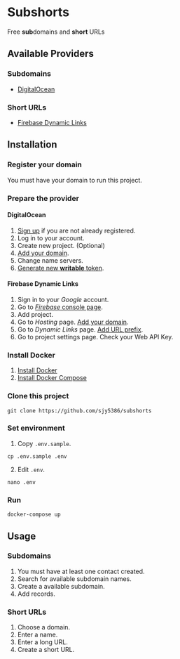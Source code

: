 # Subshorts

Free **sub**domains and **short** URLs

## Available Providers

### Subdomains

* [DigitalOcean](https://docs.digitalocean.com/products/networking/dns/)

### Short URLs

* [Firebase Dynamic Links](https://firebase.google.com/products/dynamic-links)

## Installation

### Register your domain

You must have your domain to run this project.

### Prepare the provider

#### DigitalOcean

1. [Sign up](https://m.do.co/c/d31ac39bdd48) if you are not already registered.
2. Log in to your account.
3. Create new project. (Optional)
4. [Add your domain](https://docs.digitalocean.com/products/networking/dns/how-to/add-domains/).
5. Change name servers.
6. [Generate new **writable** token](https://docs.digitalocean.com/reference/api/create-personal-access-token/).

#### Firebase Dynamic Links

1. Sign in to your *Google* account.
2. Go to [*Firebase* console page](https://console.firebase.google.com/).
3. Add project.
4. Go to *Hosting* page. [Add your domain](https://firebase.google.com/docs/hosting/custom-domain).
5. Go to *Dynamic Links* page. [Add URL prefix](https://firebase.google.com/docs/dynamic-links/custom-domains).
6. Go to project settings page. Check your Web API Key.

### Install Docker

1. [Install Docker](https://docs.docker.com/engine/install/)
2. [Install Docker Compose](https://docs.docker.com/compose/install/)

### Clone this project

```shell
git clone https://github.com/sjy5386/subshorts
```

### Set environment

1. Copy `.env.sample`.

```shell
cp .env.sample .env
```

2. Edit `.env`.

```shell
nano .env
```

### Run

```shell
docker-compose up
```

## Usage

### Subdomains

1. You must have at least one contact created.
2. Search for available subdomain names.
3. Create a available subdomain.
4. Add records.

### Short URLs

1. Choose a domain.
2. Enter a name.
3. Enter a long URL.
4. Create a short URL.